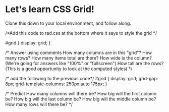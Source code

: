 # Let's learn CSS Grid!

Clone this down to your local environment, and follow along. 


/*Add this code to rad.css at the bottom where it says to style the grid  */

#grid {
  display: grid;
}

/* 
Answer using comments
How many columns are in this "grid"?
How many rows?
How many items total are there?
How wide is the column? (We're going for answers like "100%" or "fullscreen")
How tall are the rows? (This is a good opportunity to look at the computed styles)
*/

/* add the following to the previous code*/
#grid {
  display: grid;
  grid-gap: 8px;
  grid-template-columns: 250px auto 175px;
}

/* Predict
How many columns will there be?
How big will the first column be?
How big will the last column be?
How big will the middle column be?
How many rows will there be?
*/
